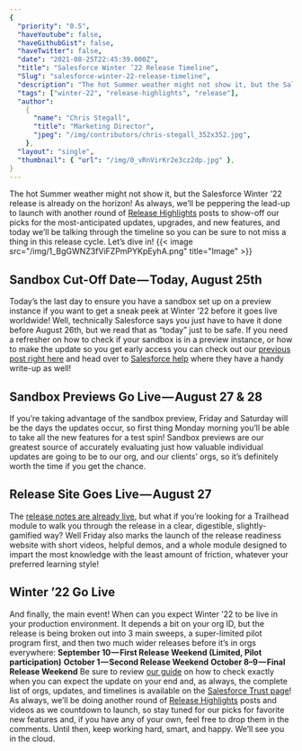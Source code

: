 ```yaml
---
{
  "priority": "0.5",
  "haveYoutube": false,
  "haveGithubGist": false,
  "haveTwitter": false,
  "date": "2021-08-25T22:45:39.000Z",
  "title": "Salesforce Winter ’22 Release Timeline",
  "Slug": "salesforce-winter-22-release-timeline",
  "description": "The hot Summer weather might not show it, but the Salesforce Winter ’22 release is already on the horizon! As always, we’ll be peppering the lead-up to launch with another round of Release Highlights posts to show-off our picks for the most-anticipated updates, upgrades, and new features, and today we’ll be talking through the timeline so you can be sure to not miss a thing in this release cycle.",
  "tags": ["winter-22", "release-highlights", "release"],
  "author":
    {
      "name": "Chris Stegall",
      "title": "Marketing Director",
      "jpeg": "/img/contributors/chris-stegall_352x352.jpg",
    },
  "layout": "single",
  "thumbnail": { "url": "/img/0_vRnVirKr2e3cz2dp.jpg" },
}
---
```


The hot Summer weather might not show it, but the Salesforce Winter ’22 release is already on the horizon! As always, we’ll be peppering the lead-up to launch with another round of [Release Highlights](https://medium.com/creme-de-la-crm/tagged/release-highlights) posts to show-off our picks for the most-anticipated updates, upgrades, and new features, and today we’ll be talking through the timeline so you can be sure to not miss a thing in this release cycle.
Let’s dive in!
{{< image src="/img/1_BgGWNZ3fViFZPmPYKpEyhA.png" title="Image" >}}

## Sandbox Cut-Off Date — Today, August 25th

Today’s the last day to ensure you have a sandbox set up on a preview instance if you want to get a sneak peek at Winter ’22 before it goes live worldwide! Well, technically Salesforce says you just have to have it done before August 26th, but we read that as “today” just to be safe.
If you need a refresher on how to check if your sandbox is in a preview instance, or how to make the update so you get early access you can check out our [previous post right here](https://medium.com/creme-de-la-crm/new-release-test-drive-the-winter-20-sandbox-preview-3d35c39c95c4) and head over to [Salesforce help](https://www.salesforce.com/blog/winter-22-sandbox-preview/#:~:text=sandbox%20preview%20instructions) where they have a handy write-up as well!

## Sandbox Previews Go Live — August 27 &amp; 28

If you’re taking advantage of the sandbox preview, Friday and Saturday will be the days the updates occur, so first thing Monday morning you’ll be able to take all the new features for a test spin! Sandbox previews are our greatest source of accurately evaluating just how valuable individual updates are going to be to our org, and our clients’ orgs, so it’s definitely worth the time if you get the chance.

## Release Site Goes Live — August 27

The [release notes are already live](https://help.salesforce.com/s/articleView?id=release-notes.rn_ru.htm&type=5&release=234), but what if you’re looking for a Trailhead module to walk you through the release in a clear, digestible, slightly-gamified way? Well Friday also marks the launch of the release readiness website with short videos, helpful demos, and a whole module designed to impart the most knowledge with the least amount of friction, whatever your preferred learning style!

## Winter ’22 Go Live

And finally, the main event! When can you expect Winter ’22 to be live in your production environment. It depends a bit on your org ID, but the release is being broken out into 3 main sweeps, a super-limited pilot program first, and then two much wider releases before it’s in orgs everywhere:
**September 10 — First Release Weekend (Limited, Pilot participation)**
**October 1 — Second Release Weekend**
**October 8–9 — Final Release Weekend**
Be sure to review [our guide](https://medium.com/creme-de-la-crm/how-to-check-when-the-spring-21-release-is-hitting-your-org-5167b887c1b6) on how to check exactly when you can expect the update on your end and, as always, the complete list of orgs, updates, and timelines is available on the [Salesforce Trust page](https://www.salesforce.com/blog/winter-22-sandbox-preview/#:~:text=gets%20upgraded.%20Our-,Trust,-page%20has%20the)!
As always, we’ll be doing another round of [Release Highlights](https://medium.com/creme-de-la-crm/tagged/release-highlights) posts and videos as we countdown to launch, so stay tuned for our picks for favorite new features and, if you have any of your own, feel free to drop them in the comments.
Until then, keep working hard, smart, and happy. We’ll see you in the cloud.
